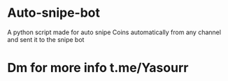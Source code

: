# Auto-snipe-bot
A python script made for auto snipe Coins automatically from any channel and sent it to the snipe bot

# Dm for more info t.me/Yasourr
